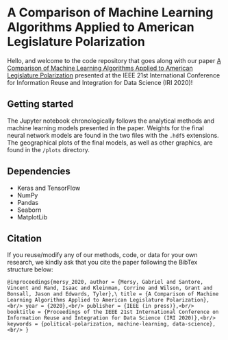 # A Comparison of Machine Learning Algorithms Applied to American Legislature Polarization
Hello, and welcome to the code repository that goes along with our paper [A Comparison of Machine Learning Algorithms Applied to American Legislature Polarization](https://theburrproject.box.com/s/fr9ba4glk4n0yftgcq2c96mr0ldrpnp0) presented at the IEEE 21st International Conference for Information Reuse and Integration for Data Science (IRI 2020)!

## Getting started
The Jupyter notebook chronologically follows the analytical methods and machine learning models presented in the paper. Weights for the final neural network models are found in the two files with the `.hdf5` extensions. The geographical plots of the final models, as well as other graphics, are found in the `/plots` directory.

## Dependencies
* Keras and TensorFlow 
* NumPy
* Pandas 
* Seaborn 
* MatplotLib

## Citation
If you reuse/modify any of our methods, code, or data for your own research, we kindly ask that you cite the paper following the BibTex structure below:

`@inproceedings{mersy_2020,
author = {Mersy, Gabriel and Santore, Vincent and Rand, Isaac and Kleinman, Corrine and Wilson, Grant and Bonsall, Jason and Edwards, Tyler},\
title = {A Comparison of Machine Learning Algorithms Applied to American Legislature Polarization},<br/>
year = {2020},<br/>
publisher = {IEEE (in press)},<br/>
booktitle = {Proceedings of the IEEE 21st International Conference on Information Reuse and Integration for Data Science (IRI 2020)},<br/>
keywords = {political-polarization, machine-learning, data-science},<br/>
}`
